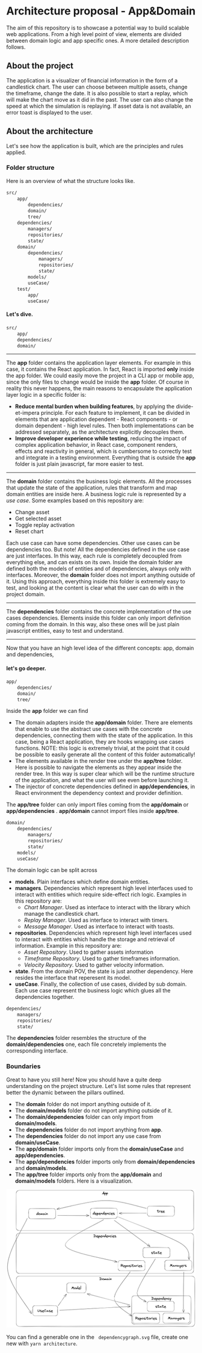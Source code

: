 # Architecture proposal - App&Domain

The aim of this repository is to showcase a potential way to build scalable web applications. From a high level point of view, elements are divided between domain logic and app specific ones. A more detailed description follows.

## About the project

The application is a visualizer of financial information in the form of a candlestick chart. The user can choose between multiple assets, change the timeframe, change the date. It is also possible to start a replay, which will make the chart move as it did in the past. The user can also change the speed at which the simulation is replaying.
If asset data is not available, an error toast is displayed to the user.

## About the architecture

Let's see how the application is built, which are the principles and rules applied.

### Folder structure

Here is an overview of what the structure looks like.

```
src/
	app/
		dependencies/
		domain/
		tree/
	dependencies/
		managers/
		repositories/
		state/
	domain/
		dependencies/
			managers/
			repositories/
			state/
		models/
		useCase/
	test/
		app/
		useCase/
```

#### Let's dive.

```
src/
	app/
	dependencies/
	domain/
```

---

The **app** folder contains the application layer elements. For example in this case, it contains the React application. In fact, React is imported **only** inside the app folder. We could easily move the project in a CLI app or mobile app, since the only files to change would be inside the **app** folder. Of course in reality this never happens, the main reasons to encapsulate the application layer logic in a specific folder is:

- **Reduce mental burden when building features**, by applying the divide-et-impera principle. For each feature to implement, it can be divided in elements that are application dependent - React components - or domain dependent - high level rules. Then both implementations can be addressed separately, as the architecture explicitly decouples them.
- **Improve developer experience while testing**, reducing the impact of complex application behavior, in React case, component renders, effects and reactivity in general, which is cumbersome to correctly test and integrate in a testing environment. Everything that is outside the **app** folder is just plain javascript, far more easier to test.

---

The **domain** folder contains the business logic elements. All the processes that update the state of the application, rules that transform and map domain entities are inside here. A business logic rule is represented by a _use case_. Some examples based on this repository are:

- Change asset
- Get selected asset
- Toggle replay activation
- Reset chart

Each use case can have some dependencies. Other use cases can be dependencies too. But note! All the dependencies defined in the use case are just interfaces. In this way, each rule is completely decoupled from everything else, and can exists on its own.
Inside the domain folder are defined both the models of entities and of dependencies, always only with interfaces. Moreover, the **domain** folder does not import anything outside of it.
Using this approach, everything inside this folder is extremely easy to test, and looking at the content is clear what the user can do with in the project domain.

---

The **dependencies** folder contains the concrete implementation of the use cases dependencies. Elements inside this folder can only import definition coming from the domain. In this way, also these ones will be just plain javascript entities, easy to test and understand.

---

Now that you have an high level idea of the different concepts: app, domain and dependencies,

#### let's go deeper.

```
app/
	dependencies/
	domain/
	tree/
```

Inside the **app** folder we can find

- The domain adapters inside the **app/domain** folder. There are elements that enable to use the abstract use cases with the concrete dependencies, connecting them with the state of the application. In this case, being a React application, they are hooks wrapping use cases functions. NOTE: this logic is extremely trivial, at the point that it could be possible to easily generate all the content of this folder automatically!
- The elements available in the render tree under the **app/tree** folder. Here is possible to navigate the elements as they appear inside the render tree. In this way is super clear which will be the runtime structure of the application, and what the user will see even before launching it.
- The injector of concrete dependencies defined in **app/dependencies**, in React environment the dependency context and provider definition.

The **app/tree** folder can only import files coming from the **app/domain** or **app/dependencies** .
**app/domain** cannot import files inside **app/tree**.

```
domain/
	dependencies/
		managers/
		repositories/
		state/
	models/
	useCase/
```

The domain logic can be split across

- **models**. Plain interfaces which define domain entities.
- **managers**. Dependencies which represent high level interfaces used to interact with entities which require side-effect rich logic. Examples in this repository are:
  - _Chart Manager_. Used as interface to interact with the library which manage the candlestick chart.
  - _Replay Manager_. Used as interface to interact with timers.
  - _Message Manager_. Used as interface to interact with toasts.
- **repositories**. Dependencies which represent high level interfaces used to interact with entities which handle the storage and retrieval of information. Example in this repository are:
  - _Asset Repository_. Used to gather assets information
  - _Timeframe Repository_. Used to gather timeframes information.
  - _Velocity Repository_. Used to gather velocity information.
- **state**. From the domain POV, the state is just another dependency. Here resides the interface that reperesent its model.
- **useCase**. Finally, the collection of use cases, divided by sub domain. Each use case represent the business logic which glues all the dependencies together.

```
dependencies/
	managers/
	repositories/
	state/
```

The **dependencies** folder resembles the structure of the **domain/dependencies** one, each file concretely implements the corresponding interface.

### Boundaries

Great to have you still here! Now you should have a quite deep understanding on the project structure.
Let's list some rules that represent better the dynamic between the pillars outlined.

- The **domain** folder do not import anything outside of it.
- The **domain/models** folder do not import anything outside of it.
- The **domain/dependencies** folder can only import from **domain/models**.
- The **dependencies** folder do not import anything from **app**.
- The **dependencies** folder do not import any use case from **domain/useCase**.
- The **app/domain** folder imports only from the **domain/useCase** and **app/dependencies**.
- The **app/dependencies** folder imports only from **domain/dependencies** and **domain/models**.
- The **app/tree** folder imports only from the **app/domain** and **domain/models** folders.
  Here is a visualization.

![architecture](https://github.com/loromagnoni/architecture-proposal/blob/main/archietcture.png?raw=true)

You can find a generable one in the ` dependencygraph.svg` file, create one new with `yarn architecture`.
